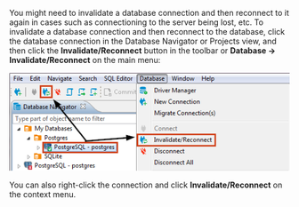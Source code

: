 You might need to invalidate a database connection and then reconnect to it again in cases such as connectioning to the server being lost, etc. To invalidate a database connection and then reconnect to the database, click the database connection in the Database Navigator or Projects view, and then click the **Invalidate/Reconnect** button in the toolbar or **Database -> Invalidate/Reconnect** on the main menu:

![](images/ug/Invalidate-Reconnect.png)

You can also right-click the connection and click **Invalidate/Reconnect** on the context menu.